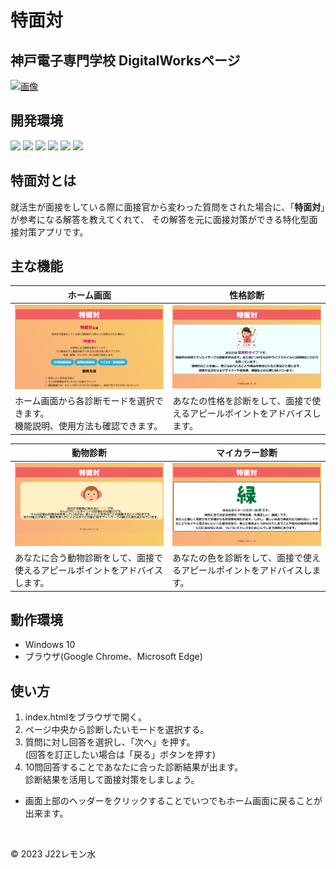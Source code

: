 # 特面対
## 神戸電子専門学校 DigitalWorksページ
[![画像][def]][def2]
## 開発環境
<p>
  <img src="https://img.shields.io/badge/-Windows%2010-0078D6.svg?logo=windows&style=for-the-badge">
  <img src="https://img.shields.io/badge/-Html5-000000.svg?logo=html5&style=for-the-badge">
  <img src="https://img.shields.io/badge/-Css3-1572B6.svg?logo=css3&style=for-the-badge">
  <img src="https://img.shields.io/badge/-Javascript-000000.svg?logo=javascript&style=for-the-badge">
  <img src="https://img.shields.io/badge/-Visualstudiocode-007ACC.svg?logo=visualstudiocode&style=for-the-badge">
  <img src="https://img.shields.io/badge/-Github-181717.svg?logo=github&style=for-the-badge">
</p>

## 特面対とは
就活生が面接をしている際に面接官から変わった質問をされた場合に、「__特面対__」が参考になる解答を教えてくれて、
その解答を元に面接対策ができる特化型面接対策アプリです。

## 主な機能
| ホーム画面 | 性格診断 |
| ---- | ---- |
| ![画像](img/RM_home.png) | ![画像](img/RM_性格.png) |
| ホーム画面から各診断モードを選択できます。<br>機能説明、使用方法も確認できます。 | あなたの性格を診断をして、面接で使えるアピールポイントをアドバイスします。 |

| 動物診断 | マイカラー診断 |
| ---- | ---- |
| ![画像](img/RM_animal.png) | ![画像](img/RM_color.png) |
| あなたに合う動物診断をして、面接で使えるアピールポイントをアドバイスします。 | あなたの色を診断をして、面接で使えるアピールポイントをアドバイスします。 |

## 動作環境
- Windows 10
- ブラウザ(Google Chrome、Microsoft Edge)

## 使い方
1. index.htmlをブラウザで開く。
2. ページ中央から診断したいモードを選択する。
3. 質問に対し回答を選択し、「次へ」を押す。<br>
(回答を訂正したい場合は「戻る」ボタンを押す)
4. 10問回答することであなたに合った診断結果が出ます。<br>
診断結果を活用して面接対策をしましょう。

- 画面上部のヘッダーをクリックすることでいつでもホーム画面に戻ることが出来ます。
<br>

<p class="group">&copy; 2023 J22レモン水</p>


[def]: https://digitalworks-it.com/wp-content/uploads/2024/01/0J01002-%E3%82%A2%E3%82%A4%E3%82%AD%E3%83%A3%E3%83%83%E3%83%81.jpg
[def2]: https://digitalworks-it.com/2024/01/10/%e3%80%90%e7%89%b9%e9%9d%a2%e5%af%be%e3%80%91%e3%83%ac%e3%83%a2%e3%83%b3%e6%b0%b4/
